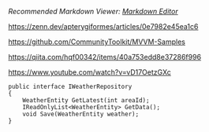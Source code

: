 ﻿*Recommended Markdown Viewer: [Markdown Editor](https://marketplace.visualstudio.com/items?itemName=MadsKristensen.MarkdownEditor2)*

https://zenn.dev/apterygiformes/articles/0e7982e45ea1c6

https://github.com/CommunityToolkit/MVVM-Samples

https://qiita.com/hqf00342/items/40a753edd8e37286f996

https://www.youtube.com/watch?v=vD17OetzGXc


    public interface IWeatherRepository
    {
        WeatherEntity GetLatest(int areaId);
        IReadOnlyList<WeatherEntity> GetData();
        void Save(WeatherEntity weather);
    }
